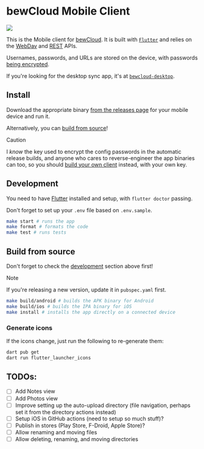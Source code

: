 # bewCloud Mobile Client

[![](https://github.com/bewcloud/bewcloud-mobile/workflows/Run%20Tests/badge.svg)](https://github.com/bewcloud/bewcloud-mobile/actions?workflow=Run+Tests)

This is the Mobile client for [bewCloud](https://github.com/bewcloud/bewcloud). It is built with [`Flutter`](https://flutter.dev) and relies on the [WebDav](https://github.com/bewcloud/bewcloud/blob/main/routes/dav.tsx) and [REST](https://github.com/bewcloud/bewcloud/tree/main/routes/api/files) APIs.

Usernames, passwords, and URLs are stored on the device, with passwords [being encrypted](/lib/encryption.dart).

If you're looking for the desktop sync app, it's at [`bewcloud-desktop`](https://github.com/bewcloud/bewcloud-desktop).

## Install

Download the appropriate binary [from the releases page](https://github.com/bewcloud/bewcloud-mobile/releases) for your mobile device and run it.

Alternatively, you can [build from source](#build-from-source)!

> [!CAUTION]
> I _know_ the key used to encrypt the config passwords in the automatic release builds, and anyone who cares to reverse-engineer the app binaries can too, so you should [build your own client](#build-from-source) instead, with your own key.

## Development

You need to have [Flutter](https://docs.flutter.dev/get-started/install) installed and setup, with `flutter doctor` passing.

Don't forget to set up your `.env` file based on `.env.sample`.

```sh
make start # runs the app
make format # formats the code
make test # runs tests
```

## Build from source

Don't forget to check the [development](#development) section above first!

> [!NOTE]
> If you're releasing a new version, update it in `pubspec.yaml` first.

```sh
make build/android # builds the APK binary for Android
make build/ios # builds the IPA binary for iOS
make install # installs the app directly on a connected device
```

### Generate icons

If the icons change, just run the following to re-generate them:

```sh
dart pub get
dart run flutter_launcher_icons
```

## TODOs:

- [ ] Add Notes view
- [ ] Add Photos view
- [ ] Improve setting up the auto-upload directory (file navigation, perhaps set it from the directory actions instead)
- [ ] Setup iOS in GitHub actions (need to setup so much stuff)?
- [ ] Publish in stores (Play Store, F-Droid, Apple Store)?
- [ ] Allow renaming and moving files
- [ ] Allow deleting, renaming, and moving directories
